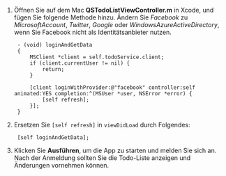 1. Öffnen Sie auf dem Mac **QSTodoListViewController.m** in Xcode, und fügen Sie folgende Methode hinzu. Ändern Sie _Facebook_ zu _MicrosoftAccount_, _Twitter_, _Google_ oder _WindowsAzureActiveDirectory_, wenn Sie Facebook nicht als Identitätsanbieter nutzen.

        - (void) loginAndGetData
        {
            MSClient *client = self.todoService.client;
            if (client.currentUser != nil) {
                return;
            }

            [client loginWithProvider:@"facebook" controller:self animated:YES completion:^(MSUser *user, NSError *error) {
                [self refresh];
            }];
        }

2. Ersetzen Sie `[self refresh]` in `viewDidLoad` durch Folgendes:

        [self loginAndGetData];

3. Klicken Sie **Ausführen**, um die App zu starten und melden Sie sich an. Nach der Anmeldung sollten Sie die Todo-Liste anzeigen und Änderungen vornehmen können.

<!---HONumber=Oct15_HO3-->